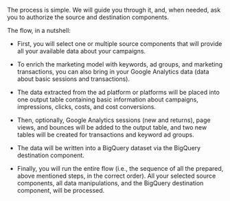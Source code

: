 The process is simple. We will guide you through it, and, when needed, ask you to authorize the source and destination components.

The flow, in a nutshell:

- First, you will select one or multiple source components that will provide all your available data about your campaigns. 

- To enrich the marketing model with keywords, ad groups, and marketing transactions, you can also bring in your Google Analytics data (data about basic sessions and transactions). 

- The data extracted from the ad platform or platforms will be placed into one output table containing basic information about campaigns, impressions, clicks, costs, and cost conversions.

- Then, optionally, Google Analytics sessions (new and returns), page views, and bounces will be added to the output table, and two new tables will be created for transactions and keyword ad groups.

- The data will be written into a BigQuery dataset via the BigQuery destination component.

- Finally, you will run the entire flow (i.e., the sequence of all the prepared, above mentioned steps, in the correct order). All your selected source components, all data manipulations, and the BigQuery destination component, will be processed.


